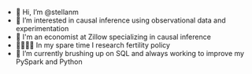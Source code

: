 - 👋 Hi, I’m @stellanm
- 👀 I’m interested in causal inference using observational data and experimentation
- 🏡 I'm an economist at Zillow specializing in causal inference
- 👨‍👩‍👧‍👦 In my spare time I research fertility policy
- 🌱 I’m currently brushing up on SQL and always working to improve my PySpark and Python
<!---
stellanm/stellanm is a ✨ special ✨ repository because its `README.md` (this file) appears on your GitHub profile.
You can click the Preview link to take a look at your changes.
--->
